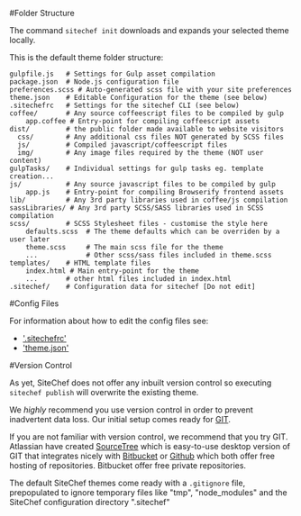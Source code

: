 #Folder Structure

The command `sitechef init` downloads and expands your selected theme locally.

This is the default theme folder structure:

    gulpfile.js   # Settings for Gulp asset compilation
    package.json  # Node.js configuration file
    preferences.scss # Auto-generated scss file with your site preferences
    theme.json    # Editable Configuration for the theme (see below)
    .sitechefrc   # Settings for the sitechef CLI (see below)
    coffee/       # Any source coffeescript files to be compiled by gulp
        app.coffee # Entry-point for compiling coffeescript assets
    dist/         # the public folder made available to website visitors
      css/        # Any additional css files NOT generated by SCSS files
      js/         # Compiled javascript/coffeescript files
      img/        # Any image files required by the theme (NOT user content)
    gulpTasks/    # Individual settings for gulp tasks eg. template creation...
    js/           # Any source javascript files to be compiled by gulp
        app.js    # Entry-point for compiling Browserify frontend assets
    lib/          # Any 3rd party libraries used in coffee/js compilation
    sassLibraries/ # Any 3rd party SCSS/SASS libraries used in SCSS compilation
    scss/         # SCSS Stylesheet files - customise the style here
        defaults.scss  # The theme defaults which can be overriden by a user later
        theme.scss     # The main scss file for the theme
        ...            # Other scss/sass files included in theme.scss
    templates/    # HTML template files
        index.html # Main entry-point for the theme
        ...       # other html files included in index.html
    .sitechef/    # Configuration data for sitechef [Do not edit]
#Config Files

For information about how to edit the config files see:

- ['.sitechefrc'](configfiles/sitechefrc.md)
- ['theme.json'](configfiles/themejson.md)

#Version Control

As yet, SiteChef does not offer any inbuilt version control so executing
`sitechef publish` will overwrite the existing theme.

We *highly* recommend you use version control in order to prevent inadvertent data loss. Our initial setup comes ready for [GIT](http://git-scm.com/).

If you are not familiar with version control, we recommend that
you try GIT. Atlassian have created [SourceTree](http://www.sourcetreeapp.com/) which is easy-to-use desktop version of GIT that integrates nicely with [Bitbucket](http://www.bitbucket.org) or [Github](https://www.github.com) which both offer free hosting of repositories. Bitbucket offer free private repositories.

The default SiteChef themes come ready with a `.gitignore` file, prepopulated to ignore temporary files like "tmp", "node_modules" and the SiteChef configuration directory ".sitechef"
